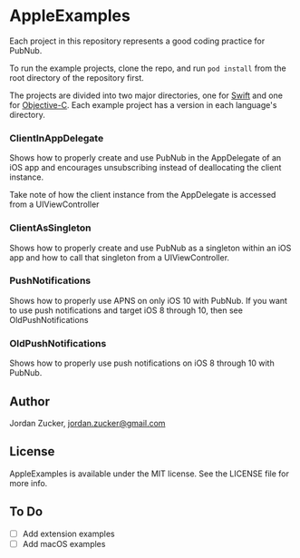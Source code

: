 # AppleExamples

Each project in this repository represents a good coding practice for PubNub.

To run the example projects, clone the repo, and run `pod install` from the root directory of the repository first.

The projects are divided into two major directories, one for [Swift](https://github.com/pubnub/AppleExamples/tree/master/Swift) and one for [Objective-C](https://github.com/pubnub/AppleExamples/tree/master/Objective-C). Each example project has a version in each language's directory.

### ClientInAppDelegate
Shows how to properly create and use PubNub in the AppDelegate of an iOS app and encourages unsubscribing instead of deallocating the client instance.

Take note of how the client instance from the AppDelegate is accessed from a UIViewController

### ClientAsSingleton
Shows how to properly create and use PubNub as a singleton within an iOS app and how to call that singleton from a UIViewController.

### PushNotifications
Shows how to properly use APNS on only iOS 10 with PubNub. If you want to use push notifications and target iOS 8 through 10, then see OldPushNotifications

### OldPushNotifications
Shows how to properly use push notifications on iOS 8 through 10 with PubNub.

## Author

Jordan Zucker, jordan.zucker@gmail.com

## License

AppleExamples is available under the MIT license. See the LICENSE file for more info.

## To Do

- [ ] Add extension examples
- [ ] Add macOS examples